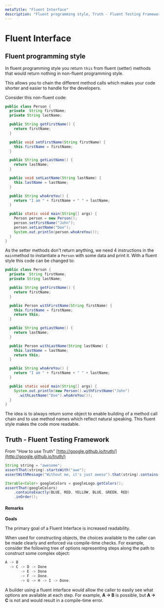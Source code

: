 ```yaml
---
metaTitle: "Fluent Interface"
description: "Fluent programming style, Truth - Fluent Testing Framework"
---
```


# Fluent Interface



## Fluent programming style


In fluent programming style you return `this` from fluent (setter) methods that would return nothing in non-fluent programming style.

This allows you to chain the different method calls which makes your code shorter and easier to handle for the developers.

Consider this non-fluent code:

```java
public class Person {
  private  String firstName;
  private String lastName;

  public String getFirstName() {
    return firstName;
  }

  public void setFirstName(String firstName) {
    this.firstName = firstName;
  }

  public String getLastName() {
    return lastName;
  }

  public void setLastName(String lastName) {
    this.lastName = lastName;
  }

  public String whoAreYou() {
    return "I am " + firstName + " " + lastName;
  }

  public static void main(String[] args) {
    Person person = new Person();
    person.setFirstName("John");
    person.setLastName("Doe");
    System.out.println(person.whoAreYou());
  }
}

```

As the setter methods don't return anything, we need 4 instructions in the `main`method to instantiate a `Person` with some data and print it. With a fluent style this code can be changed to:

```java
public class Person {
  private  String firstName;
  private String lastName;

  public String getFirstName() {
    return firstName;
  }

  public Person withFirstName(String firstName) {
    this.firstName = firstName;
    return this;
  }

  public String getLastName() {
    return lastName;
  }

  public Person withLastName(String lastName) {
    this.lastName = lastName;
    return this;
  }

  public String whoAreYou() {
    return "I am " + firstName + " " + lastName;
  }

  public static void main(String[] args) {
    System.out.println(new Person().withFirstName("John")
      .withLastName("Doe").whoAreYou());
  }
}

```

The idea is to always return some object to enable building of a method call chain and to use method names which reflect natural speaking.
This fluent style makes the code more readable.



## Truth - Fluent Testing Framework


From "How to use Truth" [http://google.github.io/truth/](http://google.github.io/truth/)

```java
String string = "awesome";
assertThat(string).startsWith("awe");
assertWithMessage("Without me, it's just aweso").that(string).contains("me");

Iterable<Color> googleColors = googleLogo.getColors();
assertThat(googleColors)
    .containsExactly(BLUE, RED, YELLOW, BLUE, GREEN, RED)
    .inOrder();

```



#### Remarks


**Goals**

The primary goal of a Fluent Interface is increased readability.

When used for constructing objects, the choices available to the caller can be made clearly and enforced via compile-time checks. For example, consider the following tree of options representing steps along the path to construct some complex object:

```java
A -> B 
  -> C -> D -> Done
       -> E -> Done
       -> F -> Done.
       -> G -> H -> I -> Done.

```

A builder using a fluent interface would allow the caller to easily see what options are available at each step.  For example, **A -> B** is possible, but **A -> C** is not and would result in a compile-time error.

